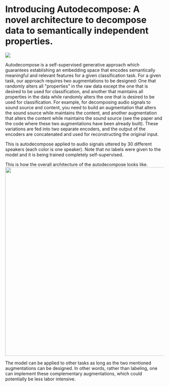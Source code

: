 # Introducing Autodecompose: A novel architecture to decompose data to semantically independent properties.

![](https://github.com/rezabonyadi/autodecompose/blob/main/assets/20_people_voice_recog.gif)


Autodecompose is a self-supervised generative approach which guarantees establishing an embedding space that encodes semantically meaningful and relevant features for a given classification task. For a given task, our approach requires two augmentations to be designed: One that randomly alters all "properties" in the raw data except the one that is desired to be used for classification, and another that maintains all properties in the data while randomly alters the one that is desired to be used for classification. For example, for decomposing audio signals to sound source and content, you need to build an augmentation that alters the sound source while maintains the content, and another augmentation that alters the content while maintains the sound source (see the paper and the code where these two augmentations have been already built). These variations are fed into two separate encoders, and the output of the encoders are concatenated and used for reconstructing the original input. 

This is autodecompose applied to audio signals uttered by 30 different speakers (each color is one speaker). Note that no labels were given to the model and it is being trained completely self-supervised.


This is how the overall architecture of the autodecompose looks like.
<img src="https://user-images.githubusercontent.com/25924343/214697989-59c7a20e-4f7d-4a59-8c41-d056fa2519c5.png"  width="600" height="600">


The model can be applied to other tasks as long as the two mentioned augmentations can be designed. In other words, rather than labeling, one can implement these complementary augmentations, which could potentially be less labor intensive.

